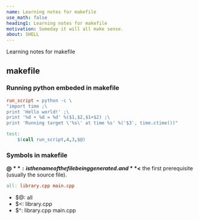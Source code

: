```yaml
---
name: Learning notes for makefile
use_math: false
heading1: Learning notes for makefile
motivation: Someday it will all make sense.
about: SHELL
--- 
```


Learning notes for makefile

## makefile

### Running python embeded in makefile

```makefile
run_script = python -c \
"import time ;\
print 'Hello world!' ;\
print '%d + %d = %d' %($1,$2,$1+$2) ;\
print 'Running target \'%s\' at time %s' %('$3', time.ctime())"

test:
    $(call run_script,4,3,$@)
```

### Symbols in makefile

**$@**:    is the name of the file being generated. and 
**$<** the first prerequisite (usually the source file).

```makefile
all: library.cpp main.cpp
```
* $@: all
* $<: library.cpp
* $^: library.cpp main.cpp